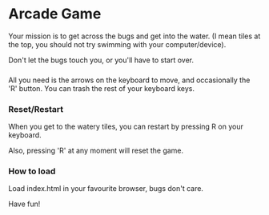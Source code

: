 Arcade Game
===============================


Your mission is to get across the bugs and get into the water. 
(I mean tiles at the top, you should not try swimming with your computer/device).

Don't let the bugs touch you, or you'll have to start over.

###

All you need is the arrows on the keyboard to move, and occasionally the 'R' button. You can trash the rest of your keyboard keys.

### Reset/Restart

When you get to the watery tiles, you can restart by pressing R on your keyboard.

Also, pressing 'R' at any moment will reset the game.


### How to load

Load index.html in your favourite browser, bugs don't care.


Have fun!
